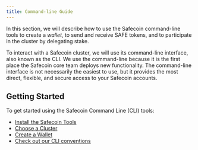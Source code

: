 ```yaml
---
title: Command-line Guide
---
```


In this section, we will describe how to use the Safecoin command-line tools to
create a _wallet_, to send and receive SAFE tokens, and to participate in
the cluster by delegating stake.

To interact with a Safecoin cluster, we will use its command-line interface, also
known as the CLI. We use the command-line because it is the first place the
Safecoin core team deploys new functionality. The command-line interface is not
necessarily the easiest to use, but it provides the most direct, flexible, and
secure access to your Safecoin accounts.

## Getting Started

To get started using the Safecoin Command Line (CLI) tools:

- [Install the Safecoin Tools](cli/install-safecoin-cli-tools.md)
- [Choose a Cluster](cli/choose-a-cluster.md)
- [Create a Wallet](wallet-guide/cli.md)
- [Check out our CLI conventions](cli/conventions.md)
